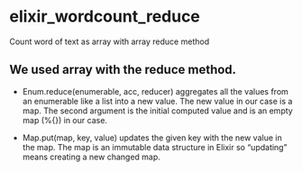 # elixir_wordcount_reduce
Count word of text as array with array reduce method

## We used array with the reduce method.

- Enum.reduce(enumerable, acc, reducer) aggregates all the values from an enumerable like a list into a new value. The new value in our case is a map. The second argument is the initial computed value and is an empty map (%{}) in our case.

- Map.put(map, key, value) updates the given key with the new value in the map. The map is an immutable data structure in Elixir so “updating” means creating a new changed map.
